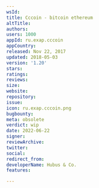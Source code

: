 ```yaml
---
wsId: 
title: Cccoin - bitcoin ethereum
altTitle: 
authors: 
users: 1000
appId: ru.exap.cccoin
appCountry: 
released: Nov 22, 2017
updated: 2018-05-03
version: '1.20'
stars: 
ratings: 
reviews: 
size: 
website: 
repository: 
issue: 
icon: ru.exap.cccoin.png
bugbounty: 
meta: obsolete
verdict: wip
date: 2022-06-22
signer: 
reviewArchive: 
twitter: 
social: 
redirect_from: 
developerName: Hubus & Co.
features: 

---
```


